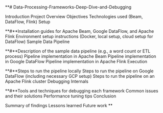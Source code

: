 **# Data-Processing-Frameworks-Deep-Dive-and-Debugging

Introduction
Project Overview
Objectives
Technologies used (Beam, DataFlow, Flink)
Setup

**#**Installation guides for Apache Beam, Google DataFlow, and Apache Flink
Environment setup instructions (Docker, local setup, cloud setup for DataFlow)
Sample Data Pipeline

**#**Description of the sample data pipeline (e.g., a word count or ETL process)
Pipeline implementation in Apache Beam
Pipeline implementation in Google DataFlow
Pipeline implementation in Apache Flink
Execution

**#**Steps to run the pipeline locally
Steps to run the pipeline on Google DataFlow (including necessary GCP setup)
Steps to run the pipeline on an Apache Flink cluster
Debugging Internals

**#**Tools and techniques for debugging each framework
Common issues and their solutions
Performance tuning tips
Conclusion

Summary of findings
Lessons learned
Future work
**
